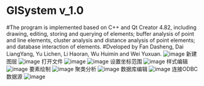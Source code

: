 # GISystem v_1.0 
#The program is implemented based on C++ and Qt Creator 4.82, including drawing, editing, storing and querying of elements; buffer analysis of point and line elements, cluster analysis and distance analysis of point elements; and database interaction of elements.
#Dveloped by Fan Dasheng, Dai LiangYang, Yu Lichen, Li Haoran, Wu Huimin and Wei Yuxuan.
![image](https://user-images.githubusercontent.com/67225400/224527153-4eb7876e-18e9-411f-a814-08982215261d.png)
新建图层
![image](https://user-images.githubusercontent.com/67225400/224527174-cc43c3f2-cdc1-4748-b890-152aa6c09a2b.png)
打开文件
![image](https://user-images.githubusercontent.com/67225400/224527191-a9f515c6-44f4-4931-b879-f74f0bf1ba42.png)
![image](https://user-images.githubusercontent.com/67225400/224527200-ed7f7c12-9045-48a4-a63c-545395dde56a.png)
设置坐标范围
![image](https://user-images.githubusercontent.com/67225400/224527213-0bf23936-ad66-4346-ab92-1ee6d943374a.png)
样式编辑
![image](https://user-images.githubusercontent.com/67225400/224527237-62655d59-a20f-407b-ae26-bfac7d92759e.png)
要素绘制
![image](https://user-images.githubusercontent.com/67225400/224527345-7320bcfb-403f-424a-9e4a-a8f381d51b51.png)
聚类分析
![image](https://user-images.githubusercontent.com/67225400/224527595-ec7e679b-05fc-4a61-b3b1-7807522aa80f.png)
数据库编辑
![image](https://user-images.githubusercontent.com/67225400/224527680-ef58adbc-f591-404f-939e-557d97b71976.png)
连接ODBC数据源
![image](https://user-images.githubusercontent.com/67225400/224527685-474c3ebb-8d17-4271-ad09-219a78d984b3.png)
